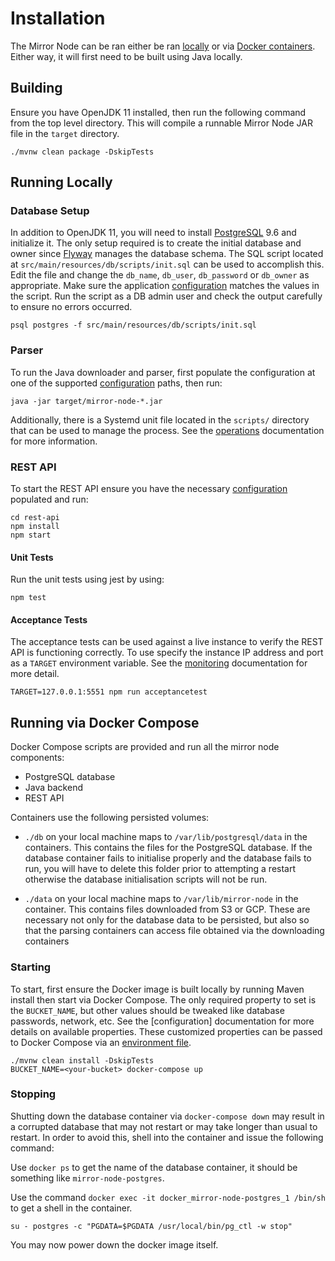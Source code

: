 # Installation

The Mirror Node can be ran either be ran [locally](#running-locally) or via [Docker containers](#running-via-docker-compose).
Either way, it will first need to be built using Java locally.

## Building

Ensure you have OpenJDK 11 installed, then run the following command from the top level directory. This will
compile a runnable Mirror Node JAR file in the `target` directory.

```console
./mvnw clean package -DskipTests
```

## Running Locally

### Database Setup

In addition to OpenJDK 11, you will need to install [PostgreSQL](https://postgresql.org) 9.6 and initialize it. The only
setup required is to create the initial database and owner since [Flyway](https://flywaydb.org) manages the
database schema. The SQL script located at `src/main/resources/db/scripts/init.sql` can be used to accomplish this.
Edit the file and change the `db_name`, `db_user`, `db_password` or `db_owner` as appropriate. Make sure the application
[configuration](configuration.md) matches the values in the script. Run the script as a DB admin user and check the
output carefully to ensure no errors occurred.

```console
psql postgres -f src/main/resources/db/scripts/init.sql
```

### Parser

To run the Java downloader and parser, first populate the configuration at one of the supported
[configuration](configuration.md) paths, then run:

```console
java -jar target/mirror-node-*.jar
```

Additionally, there is a Systemd unit file located in the `scripts/` directory that can be used to manage the process.
See the [operations](operations.md) documentation for more information.

### REST API

To start the REST API ensure you have the necessary [configuration](configuration.md) populated and run:

```console
cd rest-api
npm install
npm start
```

#### Unit Tests

Run the unit tests using jest by using:

```console
npm test
```

#### Acceptance Tests

The acceptance tests can be used against a live instance to verify the REST API is functioning correctly. To use specify
the instance IP address and port as a `TARGET` environment variable. See the [monitoring](../rest-api/monitoring/README.md)
documentation for more detail.

```console
TARGET=127.0.0.1:5551 npm run acceptancetest
```

## Running via Docker Compose

Docker Compose scripts are provided and run all the mirror node components:

- PostgreSQL database
- Java backend
- REST API

Containers use the following persisted volumes:

- `./db` on your local machine maps to `/var/lib/postgresql/data` in the containers. This contains the files for the
PostgreSQL database. If the database container fails to initialise properly and the database fails to run, you will have
to delete this folder prior to attempting a restart otherwise the database initialisation scripts will not be run.

- `./data` on your local machine maps to `/var/lib/mirror-node` in the container. This contains files downloaded from S3
or GCP. These are necessary not only for the database data to be persisted, but also so that the parsing containers can
access file obtained via the downloading containers

### Starting

To start, first ensure the Docker image is built locally by running Maven install then start via Docker Compose. The
only required property to set is the `BUCKET_NAME`, but other values should be tweaked like database passwords, network, etc.
See the [configuration] documentation for more details on available properties. These customized properties can be
passed to Docker Compose via an [environment file](https://docs.docker.com/compose/compose-file/#env_file).

```console
./mvnw clean install -DskipTests
BUCKET_NAME=<your-bucket> docker-compose up
```

### Stopping

Shutting down the database container via `docker-compose down` may result in a corrupted database that may not restart
or may take longer than usual to restart. In order to avoid this, shell into the container and issue the following command:

Use `docker ps` to get the name of the database container, it should be something like `mirror-node-postgres`.

Use the command `docker exec -it docker_mirror-node-postgres_1 /bin/sh` to get a shell in the container.

`su - postgres -c "PGDATA=$PGDATA /usr/local/bin/pg_ctl -w stop"`

You may now power down the docker image itself.
